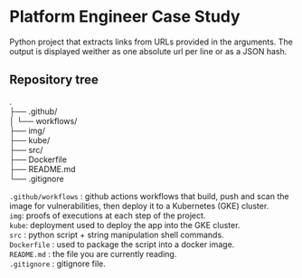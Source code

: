 # Platform Engineer Case Study

Python project that extracts links from URLs provided in the arguments. The output is displayed weither as one absolute url per line or as a JSON hash.

## Repository tree

.  
├── .github/  
│   └── workflows/  
├── img/  
├── kube/  
├── src/  
├── Dockerfile  
├── README.md  
└── .gitignore  

`.github/workflows` : github actions workflows that build, push and scan the image for vulnerabilities, then deploy it to a Kubernetes (GKE) cluster.  
`img`: proofs of executions at each step of the project.  
`kube`: deployment used to deploy the app into the GKE cluster.  
`src` : python script + string manipulation shell commands.  
`Dockerfile` : used to package the script into a docker image.  
`README.md` : the file you are currently reading.  
`.gitignore` : gitignore file.